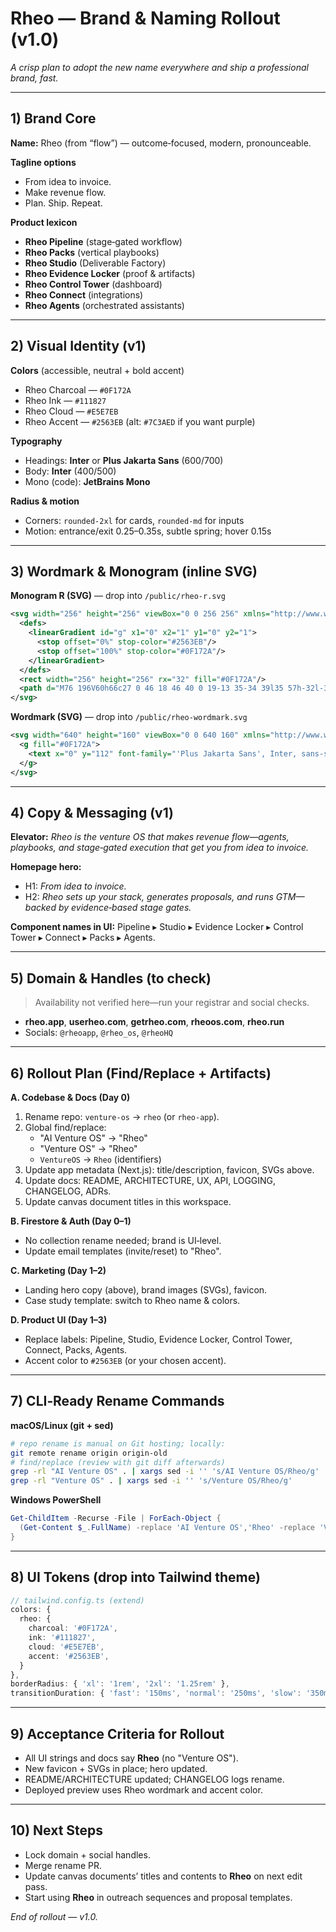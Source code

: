 # Rheo — Brand & Naming Rollout (v1.0)

*A crisp plan to adopt the new name everywhere and ship a professional brand, fast.*

---

## 1) Brand Core

**Name:** Rheo (from “flow”) — outcome‑focused, modern, pronounceable.

**Tagline options**

- From idea to invoice.
- Make revenue flow.
- Plan. Ship. Repeat.

**Product lexicon**

- **Rheo Pipeline** (stage‑gated workflow)
- **Rheo Packs** (vertical playbooks)
- **Rheo Studio** (Deliverable Factory)
- **Rheo Evidence Locker** (proof & artifacts)
- **Rheo Control Tower** (dashboard)
- **Rheo Connect** (integrations)
- **Rheo Agents** (orchestrated assistants)

---

## 2) Visual Identity (v1)

**Colors** (accessible, neutral + bold accent)

- Rheo Charcoal — `#0F172A`
- Rheo Ink — `#111827`
- Rheo Cloud — `#E5E7EB`
- Rheo Accent — `#2563EB` (alt: `#7C3AED` if you want purple)

**Typography**

- Headings: **Inter** or **Plus Jakarta Sans** (600/700)
- Body: **Inter** (400/500)
- Mono (code): **JetBrains Mono**

**Radius & motion**

- Corners: `rounded-2xl` for cards, `rounded-md` for inputs
- Motion: entrance/exit 0.25–0.35s, subtle spring; hover 0.15s

---

## 3) Wordmark & Monogram (inline SVG)

**Monogram R (SVG)** — drop into `/public/rheo-r.svg`

```svg
<svg width="256" height="256" viewBox="0 0 256 256" xmlns="http://www.w3.org/2000/svg">
  <defs>
    <linearGradient id="g" x1="0" x2="1" y1="0" y2="1">
      <stop offset="0%" stop-color="#2563EB"/>
      <stop offset="100%" stop-color="#0F172A"/>
    </linearGradient>
  </defs>
  <rect width="256" height="256" rx="32" fill="#0F172A"/>
  <path d="M76 196V60h66c27 0 46 18 46 40 0 19-13 35-34 39l35 57h-32l-33-54H108v54H76zm32-80h34c12 0 20-8 20-16 0-9-8-16-20-16h-34v32z" fill="url(#g)"/>
</svg>
```

**Wordmark (SVG)** — drop into `/public/rheo-wordmark.svg`

```svg
<svg width="640" height="160" viewBox="0 0 640 160" xmlns="http://www.w3.org/2000/svg">
  <g fill="#0F172A">
    <text x="0" y="112" font-family="'Plus Jakarta Sans', Inter, sans-serif" font-size="112" font-weight="700">rheo</text>
  </g>
</svg>
```

---

## 4) Copy & Messaging (v1)

**Elevator:** *Rheo is the venture OS that makes revenue flow—agents, playbooks, and stage‑gated execution that get you from idea to invoice.*

**Homepage hero:**

- H1: *From idea to invoice.*
- H2: *Rheo sets up your stack, generates proposals, and runs GTM—backed by evidence‑based stage gates.*

**Component names in UI:** Pipeline ▸ Studio ▸ Evidence Locker ▸ Control Tower ▸ Connect ▸ Packs ▸ Agents.

---

## 5) Domain & Handles (to check)

> Availability not verified here—run your registrar and social checks.

- **rheo.app**, **userheo.com**, **getrheo.com**, **rheoos.com**, **rheo.run**
- Socials: `@rheoapp`, `@rheo_os`, `@rheoHQ`

---

## 6) Rollout Plan (Find/Replace + Artifacts)

**A. Codebase & Docs (Day 0)**

1. Rename repo: `venture-os` → `rheo` (or `rheo-app`).
2. Global find/replace:
   - "AI Venture OS" → "Rheo"
   - "Venture OS" → "Rheo"
   - `VentureOS` → `Rheo` (identifiers)
3. Update app metadata (Next.js): title/description, favicon, SVGs above.
4. Update docs: README, ARCHITECTURE, UX, API, LOGGING, CHANGELOG, ADRs.
5. Update canvas document titles in this workspace.

**B. Firestore & Auth (Day 0–1)**

- No collection rename needed; brand is UI‑level.
- Update email templates (invite/reset) to "Rheo".

**C. Marketing (Day 1–2)**

- Landing hero copy (above), brand images (SVGs), favicon.
- Case study template: switch to Rheo name & colors.

**D. Product UI (Day 1–3)**

- Replace labels: Pipeline, Studio, Evidence Locker, Control Tower, Connect, Packs, Agents.
- Accent color to `#2563EB` (or your chosen accent).

---

## 7) CLI‑Ready Rename Commands

**macOS/Linux (git + sed)**

```bash
# repo rename is manual on Git hosting; locally:
git remote rename origin origin-old
# find/replace (review with git diff afterwards)
grep -rl "AI Venture OS" . | xargs sed -i '' 's/AI Venture OS/Rheo/g'
grep -rl "Venture OS" . | xargs sed -i '' 's/Venture OS/Rheo/g'
```

**Windows PowerShell**

```powershell
Get-ChildItem -Recurse -File | ForEach-Object {
  (Get-Content $_.FullName) -replace 'AI Venture OS','Rheo' -replace 'Venture OS','Rheo' | Set-Content $_.FullName
}
```

---

## 8) UI Tokens (drop into Tailwind theme)

```ts
// tailwind.config.ts (extend)
colors: {
  rheo: {
    charcoal: '#0F172A',
    ink: '#111827',
    cloud: '#E5E7EB',
    accent: '#2563EB',
  }
},
borderRadius: { 'xl': '1rem', '2xl': '1.25rem' },
transitionDuration: { 'fast': '150ms', 'normal': '250ms', 'slow': '350ms' },
```

---

## 9) Acceptance Criteria for Rollout

- All UI strings and docs say **Rheo** (no "Venture OS").
- New favicon + SVGs in place; hero updated.
- README/ARCHITECTURE updated; CHANGELOG logs rename.
- Deployed preview uses Rheo wordmark and accent color.

---

## 10) Next Steps

- Lock domain + social handles.
- Merge rename PR.
- Update canvas documents’ titles and contents to **Rheo** on next edit pass.
- Start using **Rheo** in outreach sequences and proposal templates.

*End of rollout — v1.0.*

